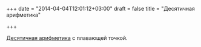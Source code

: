 +++
date = "2014-04-04T12:01:12+03:00"
draft = false
title = "Десятичная арифметика"

+++

<p><a href="http://thesoftwarelife.blogspot.nl/2014/04/decimal-floating-point-arithmetic.html">Десятичная арифметика</a> с плавающей точкой.</p>

